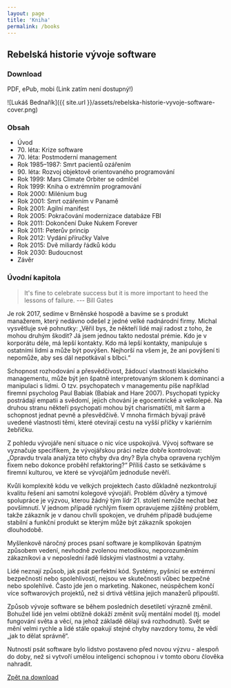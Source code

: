 ```yaml
---
layout: page
title: 'Kniha'
permalink: /books
---
```


## Rebelská historie vývoje software

### Download

PDF, ePub, mobi (Link zatím není dostupný!)

![Lukáš Bednařík]({{ site.url }}/assets/rebelska-historie-vyvoje-software-cover.png)

### Obsah

- Úvod
- 70\. léta: Krize software
- 70\. léta: Postmoderní management
- Rok 1985–1987: Smrt pacientů ozářením
- 90\. léta: Rozvoj objektově orientovaného programování
- Rok 1999: Mars Climate Orbiter se odmlčel
- Rok 1999: Kniha o extrémním programování
- Rok 2000: Milénium bug
- Rok 2001: Smrt ozářením v Panamě
- Rok 2001: Agilní manifest
- Rok 2005: Pokračování modernizace databáze FBI
- Rok 2011: Dokončení Duke Nukem Forever
- Rok 2011: Peterův princip
- Rok 2012: Vydání příručky Valve
- Rok 2015: Dvě miliardy řádků kódu
- Rok 2030: Budoucnost
- Závěr

### Úvodní kapitola

> It's fine to celebrate success but it is more important to heed the lessons of failure.
> --- Bill Gates

Je rok 2017, sedíme v Brněnské hospodě a bavíme se s produkt manažerem, který nedávno odešel z jedné velké nadnárodní firmy. Michal vysvětluje své pohnutky: „Věřil bys, že někteří lidé mají radost z toho, že mohou druhým škodit? Já jsem jednou takto nedostal prémie. Kdo je v korporátu déle, má lepší kontakty. Kdo má lepší kontakty, manipuluje s ostatními lidmi a může být povýšen. Nejhorší na všem je, že ani povýšení ti nepomůže, aby ses dál nepotkával s blbci.“

Schopnost rozhodování a přesvědčivost, žádoucí vlastnosti klasického managementu, může být jen špatně interpretovaným sklonem k dominanci a manipulaci s lidmi. O tzv. psychopatech v managementu píše například firemní psycholog Paul Babiak (Babiak and Hare 2007). Psychopati typicky postrádají empatii a svědomí, jejich chování je egocentrické a velkolepé. Na druhou stranu někteří psychopati mohou být charismatičtí, mít šarm a schopnost jednat pevně a přesvědčivě. V mnoha firmách bývají právě uvedené vlastnosti těmi, které otevírají cestu na vyšší příčky v kariérním žebříčku.

Z pohledu vývojáře není situace o nic více uspokojivá. Vývoj software se vyznačuje specifikem, že vývojářskou práci nelze dobře kontrolovat: „Opravdu trvala analýza této chyby dva dny? Byla chyba opravena rychlým fixem nebo dokonce proběhl refaktoring?“ Příliš často se setkáváme s firemní kulturou, ve které se vývojářům jednoduše nevěří.

Kvůli komplexitě kódu ve velkých projektech často důkladně nezkontrolují kvalitu řešení ani samotní kolegové vývojáři. Problém důvěry a týmové spolupráce je výzvou, kterou žádný tým lídr 21. století nemůže nechat bez povšimnutí. V jednom případě rychlým fixem opravujeme zjištěný problém, takže zákazník je v danou chvíli spokojen, ve druhém případě budujeme stabilní a funkční produkt se kterým může být zákazník spokojen dlouhodobě.

Myšlenkově náročný proces psaní software je komplikován špatným způsobem vedení, nevhodně zvolenou metodikou, neporozuměním zákazníkovi a v neposlední řadě lidskými vlastnostmi a vztahy.

Lidé neznají způsob, jak psát perfektní kód. Systémy, pyšnící se extrémní bezpečností nebo spolehlivostí, nejsou ve skutečnosti vůbec bezpečné nebo spolehlivé. Často jde jen o marketing. Nakonec, neúspěchem končí více softwarových projektů, než si drtivá většina jejich manažerů připouští.

Způsob vývoje software se během posledních desetiletí výrazně změnil. Bohužel lidé jen velmi obtížně dokáží změnit svůj mentální model (tj. model fungování světa a věcí, na jehož základě dělají svá rozhodnutí). Svět se mění velmi rychle a lidé stále opakují stejné chyby navzdory tomu, že vědí „jak to dělat správně“.

Nutností psát software bylo lidstvo postaveno před novou výzvu - alespoň do doby, než si vytvoří umělou inteligenci schopnou i v tomto oboru člověka nahradit.

[Zpět na download](#download)
